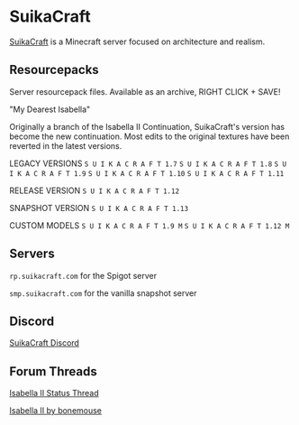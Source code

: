 # SuikaCraft

[SuikaCraft](http://suikacraft.com) is a Minecraft server focused on architecture and realism.

## Resourcepacks

Server resourcepack files.  Available as an archive, RIGHT CLICK + SAVE!

"My Dearest Isabella"

Originally a branch of the Isabella II Continuation, SuikaCraft's version has become the new continuation.  Most edits to the original textures have been reverted in the latest versions.

LEGACY VERSIONS
`S U I K A C R A F T 1.7`
`S U I K A C R A F T 1.8`
`S U I K A C R A F T 1.9`
`S U I K A C R A F T 1.10`
`S U I K A C R A F T 1.11`

RELEASE VERSION
`S U I K A C R A F T 1.12`

SNAPSHOT VERSION
`S U I K A C R A F T 1.13`

CUSTOM MODELS
`S U I K A C R A F T 1.9 M`
`S U I K A C R A F T 1.12 M`

## Servers

`rp.suikacraft.com` for the Spigot server

`smp.suikacraft.com` for the vanilla snapshot server

## Discord

[SuikaCraft Discord](https://discord.gg/0zdNEkQle7Qg9C1H)

## Forum Threads

[Isabella II Status Thread](http://www.minecraftforum.net/forums/mapping-and-modding-java-edition/resource-packs/resource-pack-discussion/2745599)

[Isabella II by bonemouse](http://www.minecraftforum.net/forums/mapping-and-modding-java-edition/resource-packs/1226573)
